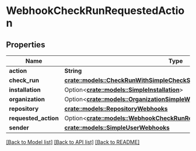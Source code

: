 # WebhookCheckRunRequestedAction

## Properties

Name | Type | Description | Notes
------------ | ------------- | ------------- | -------------
**action** | **String** |  | 
**check_run** | [**crate::models::CheckRunWithSimpleCheckSuite**](check-run-with-simple-check-suite.md) |  | 
**installation** | Option<[**crate::models::SimpleInstallation**](simple-installation.md)> |  | [optional]
**organization** | Option<[**crate::models::OrganizationSimpleWebhooks**](organization-simple-webhooks.md)> |  | [optional]
**repository** | [**crate::models::RepositoryWebhooks**](repository-webhooks.md) |  | 
**requested_action** | Option<[**crate::models::WebhookCheckRunRequestedActionRequestedAction**](webhook_check_run_requested_action_requested_action.md)> |  | [optional]
**sender** | [**crate::models::SimpleUserWebhooks**](simple-user-webhooks.md) |  | 

[[Back to Model list]](../README.md#documentation-for-models) [[Back to API list]](../README.md#documentation-for-api-endpoints) [[Back to README]](../README.md)


